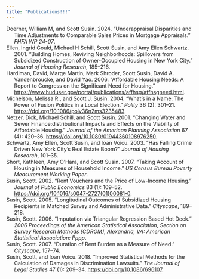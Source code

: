 ```yaml
---
title: "Publications!!!"
---
```


<!DOCTYPE html>
<html xmlns="http://www.w3.org/1999/xhtml" lang="" xml:lang="">
<head>
  <meta charset="utf-8" />
  <meta name="generator" content="pandoc" />
  <meta name="viewport" content="width=device-width, initial-scale=1.0, user-scalable=yes" />
  <title>c4505bf7b750470e99af72150acfd843</title>
  <style>
    html {
      line-height: 1.5;
      font-family: Georgia, serif;
      font-size: 20px;
      color: #1a1a1a;
      background-color: #fdfdfd;
    }
    body {
      margin: 0 auto;
      max-width: 36em;
      padding-left: 50px;
      padding-right: 50px;
      padding-top: 50px;
      padding-bottom: 50px;
      hyphens: auto;
      overflow-wrap: break-word;
      text-rendering: optimizeLegibility;
      font-kerning: normal;
    }
    @media (max-width: 600px) {
      body {
        font-size: 0.9em;
        padding: 1em;
      }
      h1 {
        font-size: 1.8em;
      }
    }
    @media print {
      body {
        background-color: transparent;
        color: black;
        font-size: 12pt;
      }
      p, h2, h3 {
        orphans: 3;
        widows: 3;
      }
      h2, h3, h4 {
        page-break-after: avoid;
      }
    }
    p {
      margin: 1em 0;
    }
    a {
      color: #1a1a1a;
    }
    a:visited {
      color: #1a1a1a;
    }
    img {
      max-width: 100%;
    }
    h1, h2, h3, h4, h5, h6 {
      margin-top: 1.4em;
    }
    h5, h6 {
      font-size: 1em;
      font-style: italic;
    }
    h6 {
      font-weight: normal;
    }
    ol, ul {
      padding-left: 1.7em;
      margin-top: 1em;
    }
    li > ol, li > ul {
      margin-top: 0;
    }
    blockquote {
      margin: 1em 0 1em 1.7em;
      padding-left: 1em;
      border-left: 2px solid #e6e6e6;
      color: #606060;
    }
    code {
      font-family: Menlo, Monaco, 'Lucida Console', Consolas, monospace;
      font-size: 85%;
      margin: 0;
    }
    pre {
      margin: 1em 0;
      overflow: auto;
    }
    pre code {
      padding: 0;
      overflow: visible;
      overflow-wrap: normal;
    }
    .sourceCode {
     background-color: transparent;
     overflow: visible;
    }
    hr {
      background-color: #1a1a1a;
      border: none;
      height: 1px;
      margin: 1em 0;
    }
    table {
      margin: 1em 0;
      border-collapse: collapse;
      width: 100%;
      overflow-x: auto;
      display: block;
      font-variant-numeric: lining-nums tabular-nums;
    }
    table caption {
      margin-bottom: 0.75em;
    }
    tbody {
      margin-top: 0.5em;
      border-top: 1px solid #1a1a1a;
      border-bottom: 1px solid #1a1a1a;
    }
    th {
      border-top: 1px solid #1a1a1a;
      padding: 0.25em 0.5em 0.25em 0.5em;
    }
    td {
      padding: 0.125em 0.5em 0.25em 0.5em;
    }
    header {
      margin-bottom: 4em;
      text-align: center;
    }
    #TOC li {
      list-style: none;
    }
    #TOC ul {
      padding-left: 1.3em;
    }
    #TOC > ul {
      padding-left: 0;
    }
    #TOC a:not(:hover) {
      text-decoration: none;
    }
    code{white-space: pre-wrap;}
    span.smallcaps{font-variant: small-caps;}
    div.columns{display: flex; gap: min(4vw, 1.5em);}
    div.column{flex: auto; overflow-x: auto;}
    div.hanging-indent{margin-left: 1.5em; text-indent: -1.5em;}
    ul.task-list{list-style: none;}
    ul.task-list li input[type="checkbox"] {
      width: 0.8em;
      margin: 0 0.8em 0.2em -1.6em;
      vertical-align: middle;
    }
    .display.math{display: block; text-align: center; margin: 0.5rem auto;}
    div.csl-bib-body { }
    div.csl-entry {
      clear: both;
    }
    .hanging div.csl-entry {
      margin-left:2em;
      text-indent:-2em;
    }
    div.csl-left-margin {
      min-width:2em;
      float:left;
    }
    div.csl-right-inline {
      margin-left:2em;
      padding-left:1em;
    }
    div.csl-indent {
      margin-left: 2em;
    }
  </style>
  <!--[if lt IE 9]>
    <script src="//cdnjs.cloudflare.com/ajax/libs/html5shiv/3.7.3/html5shiv-printshiv.min.js"></script>
  <![endif]-->
</head>
<body>
<div id="refs" class="references csl-bib-body hanging-indent"
role="doc-bibliography">
<div id="ref-doerner2024underappraisal" class="csl-entry"
role="doc-biblioentry">
Doerner, William M, and Scott Susin. 2024. <span>“Underappraisal
Disparities and Time Adjustments to Comparable Sales Prices in Mortgage
Appraisals.”</span> <em>FHFA WP 24-07</em>.
</div>
<div id="ref-ellen2001building" class="csl-entry"
role="doc-biblioentry">
Ellen, Ingrid Gould, Michael H Schill, Scott Susin, and Amy Ellen
Schwartz. 2001. <span>“Building Homes, Reviving Neighborhoods:
Spillovers from Subsidized Construction of Owner-Occupied Housing in New
York City.”</span> <em>Journal of Housing Research</em>, 185–216.
</div>
<div id="ref-hud2006" class="csl-entry" role="doc-biblioentry">
Hardiman, David, Marge Martin, Mark Shroder, Scott Susin, David A.
Vandenbroucke, and David Yao. 2006. <span>“Affordable Housing Needs: A
Report to Congress on the Significant Need for Housing.”</span> <a
href="https://www.huduser.gov/portal/publications/affhsg/affhsgneed.html">https://www.huduser.gov/portal/publications/affhsg/affhsgneed.html</a>.
</div>
<div id="ref-Michelson_2004" class="csl-entry" role="doc-biblioentry">
Michelson, Melissa R., and Scott J. Susin. 2004. <span>“What’s in a
Name: The Power of Fusion Politics in a Local Election.”</span>
<em>Polity</em> 36 (2): 301–21. <a
href="https://doi.org/10.1086/polv36n2ms3235483">https://doi.org/10.1086/polv36n2ms3235483</a>.
</div>
<div id="ref-Netzer_2001" class="csl-entry" role="doc-biblioentry">
Netzer, Dick, Michael Schill, and Scott Susin. 2001. <span>“Changing
Water and Sewer Finance:distributional Impacts and Effects on the
Viability of Affordable Housing.”</span> <em>Journal of the American
Planning Association</em> 67 (4): 420–36. <a
href="https://doi.org/10.1080/01944360108976250">https://doi.org/10.1080/01944360108976250</a>.
</div>
<div id="ref-schwartz2003has" class="csl-entry" role="doc-biblioentry">
Schwartz, Amy Ellen, Scott Susin, and Ioan Voicu. 2003. <span>“Has
Falling Crime Driven New York City’s Real Estate Boom?”</span>
<em>Journal of Housing Research</em>, 101–35.
</div>
<div id="ref-short2007taking" class="csl-entry" role="doc-biblioentry">
Short, Kathleen, Amy O’Hara, and Scott Susin. 2007. <span>“Taking
Account of Housing in Measures of Household Income.”</span> <em>US
Census Bureau Poverty Measurement Working Paper</em>.
</div>
<div id="ref-Susin_2002" class="csl-entry" role="doc-biblioentry">
Susin, Scott. 2002. <span>“Rent Vouchers and the Price of Low-Income
Housing.”</span> <em>Journal of Public Economics</em> 83 (1): 109–52. <a
href="https://doi.org/10.1016/s0047-2727(01)00081-0">https://doi.org/10.1016/s0047-2727(01)00081-0</a>.
</div>
<div id="ref-susin2005longitudinal" class="csl-entry"
role="doc-biblioentry">
Susin, Scott. 2005. <span>“Longitudinal Outcomes of Subsidized Housing Recipients
in Matched Survey and Administrative Data.”</span> <em>Cityscape</em>,
189–218.
</div>
<div id="ref-susin2006imputation" class="csl-entry"
role="doc-biblioentry">
Susin, Scott. 2006. <span>“Imputation via Triangular Regression Based Hot
Deck.”</span> <em>2006 Proceedings of the American Statistical
Association, Section on Survey Research Methods [CDROM], Alexandria, VA:
American Statistical Association: Pppp</em>.
</div>
<div id="ref-susin2007duration" class="csl-entry"
role="doc-biblioentry">
Susin, Scott. 2007. <span>“Duration of Rent Burden as a Measure of Need.”</span>
<em>Cityscape</em>, 157–74.
</div>
<div id="ref-Susin_2018" class="csl-entry" role="doc-biblioentry">
Susin, Scott, and Ioan Voicu. 2018. <span>“Improved Statistical Methods
for the Calculation of Damages in Discrimination Lawsuits.”</span>
<em>The Journal of Legal Studies</em> 47 (1): 209–34. <a
href="https://doi.org/10.1086/696107">https://doi.org/10.1086/696107</a>.
</div>
</div>
<!--script defer src="https://static.cloudflareinsights.com/beacon.min.js/vcd15cbe7772f49c399c6a5babf22c1241717689176015" integrity="sha512-ZpsOmlRQV6y907TI0dKBHq9Md29nnaEIPlkf84rnaERnq6zvWvPUqr2ft8M1aS28oN72PdrCzSjY4U6VaAw1EQ==" data-cf-beacon='{"rayId":"9252eedea825d6a3","version":"2025.1.0","r":1,"token":"0357a45f23a943f08700f7f9af191ee6","serverTiming":{"name":{"cfExtPri":true,"cfL4":true,"cfSpeedBrain":true,"cfCacheStatus":true}}}' crossorigin="anonymous"></script-->
</body>
</html>

